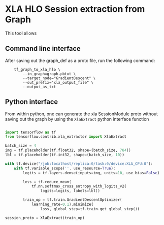 # XLA HLO Session extraction from Graph

This tool allows


## Command line interface
After saving out the graph_def as a proto file, run the following command:

```
    tf_graph_to_xla_hlo \
        --in_graph=graph.pbtxt \
        --target_node="GradientDescent" \
        --out_prefix="xla_output_file" \
        --output_as_txt
```

## Python interface
From within python, one can generate the xla SessionModule proto without saving out the graph by using the `XlaExtract` python interface function

```python

import tensorflow as tf
from tensorflow.contrib.xla_extractor import XlaExtract

batch_size = 4
img = tf.placeholder(tf.float32, shape=(batch_size, 784))
lbl = tf.placeholder(tf.int32, shape=(batch_size, 10))

with tf.device("/job:localhost/replica:0/task:0/device:XLA_CPU:0"):
    with tf.variable_scope('', use_resource=True):
        logits = tf.layers.dense(inputs=img, units=10, use_bias=False)

        loss = tf.reduce_mean(
            tf.nn.softmax_cross_entropy_with_logits_v2(
                logits=logits, labels=lbl))

        train_op = tf.train.GradientDescentOptimizer(
            learning_rate=0.1).minimize(
                loss, global_step=tf.train.get_global_step())

session_proto = XlaExtract(train_op)
```
